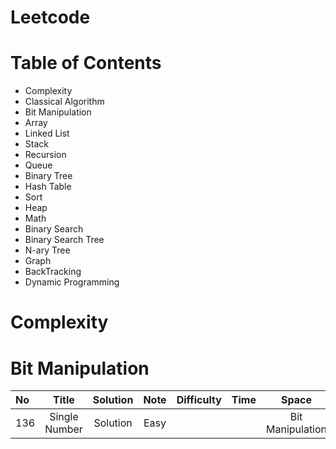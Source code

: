 # Leetcode
# Table of Contents
- Complexity
- Classical Algorithm
- Bit Manipulation
- Array
- Linked List
- Stack
- Recursion
- Queue
- Binary Tree
- Hash Table
- Sort
- Heap
- Math
- Binary Search
- Binary Search Tree
- N-ary Tree
- Graph
- BackTracking
- Dynamic Programming
# Complexity
# Bit Manipulation
| No | Title | Solution | Note | Difficulty | Time | Space | Tag |
| :--- | :----: | :----: |:----: |:----: |:----: |:----: |:----: |
| 136 | Single Number | Solution | Easy | | | Bit Manipulation|
